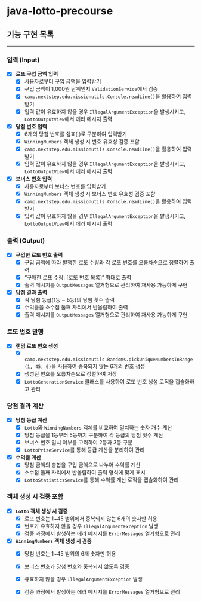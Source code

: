 # java-lotto-precourse

## 기능 구현 목록

---

### 입력 (Input)
- [x] **로또 구입 금액 입력**
  - [x] 사용자로부터 구입 금액을 입력받기
  - [x] 구입 금액이 1,000원 단위인지 `ValidationService`에서 검증
  - [x] `camp.nextstep.edu.missionutils.Console.readLine()`을 활용하여 입력 받기
  - [x] 입력 값이 유효하지 않을 경우 `IllegalArgumentException`을 발생시키고, `LottoOutputView`에서 에러 메시지 출력

- [x] **당첨 번호 입력**
  - [x] 6개의 당첨 번호를 쉼표(,)로 구분하여 입력받기
  - [x] `WinningNumbers` 객체 생성 시 번호 유효성 검증 포함
  - [x] `camp.nextstep.edu.missionutils.Console.readLine()`을 활용하여 입력 받기
  - [x] 입력 값이 유효하지 않을 경우 `IllegalArgumentException`을 발생시키고, `LottoOutputView`에서 에러 메시지 출력

- [x] **보너스 번호 입력**
  - [x] 사용자로부터 보너스 번호를 입력받기
  - [x] `WinningNumbers` 객체 생성 시 보너스 번호 유효성 검증 포함
  - [x] `camp.nextstep.edu.missionutils.Console.readLine()`을 활용하여 입력 받기
  - [x] 입력 값이 유효하지 않을 경우 `IllegalArgumentException`을 발생시키고, `LottoOutputView`에서 에러 메시지 출력

### 출력 (Output)
- [x] **구입한 로또 번호 출력**
  - [x] 구입 금액에 따라 발행한 로또 수량과 각 로또 번호를 오름차순으로 정렬하여 출력
  - [x] “구매한 로또 수량: [로또 번호 목록]” 형태로 출력
  - [x] 출력 메시지를 `OutputMessages` 열거형으로 관리하여 재사용 가능하게 구현

- [x] **당첨 결과 출력**
  - [x] 각 당첨 등급(1등 ~ 5등)의 당첨 횟수 출력
  - [x] 수익률을 소수점 둘째 자리에서 반올림하여 출력
  - [x] 출력 메시지를 `OutputMessages` 열거형으로 관리하여 재사용 가능하게 구현

### 로또 번호 발행
- [x] **랜덤 로또 번호 생성**
  - [x] `camp.nextstep.edu.missionutils.Randoms.pickUniqueNumbersInRange(1, 45, 6)`을 사용하여 중복되지 않는 6개의 번호 생성
  - [x] 생성된 번호를 오름차순으로 정렬하여 저장
  - [x] `LottoGenerationService` 클래스를 사용하여 로또 번호 생성 로직을 캡슐화하고 관리

### 당첨 결과 계산
- [x] **당첨 등급 계산**
  - [x] `Lotto`와 `WinningNumbers` 객체를 비교하여 일치하는 숫자 개수 계산
  - [x] 당첨 등급을 1등부터 5등까지 구분하여 각 등급의 당첨 횟수 계산
  - [x] 보너스 번호 일치 여부를 고려하여 2등과 3등 구분
  - [x] `LottoPrizeService`를 통해 등급 계산을 분리하여 관리

- [x] **수익률 계산**
  - [x] 당첨 금액의 총합을 구입 금액으로 나누어 수익률 계산
  - [x] 소수점 둘째 자리에서 반올림하여 출력 형식에 맞게 표시
  - [x] `LottoStatisticsService`를 통해 수익률 계산 로직을 캡슐화하여 관리

### 객체 생성 시 검증 포함
- [x] **`Lotto` 객체 생성 시 검증**
  - [x] 로또 번호는 1~45 범위에서 중복되지 않는 6개의 숫자만 허용
  - [x] 번호가 유효하지 않을 경우 `IllegalArgumentException` 발생
  - [x] 검증 과정에서 발생하는 에러 메시지를 `ErrorMessages` 열거형으로 관리

- [x] **`WinningNumbers` 객체 생성 시 검증**
  - [x] 당첨 번호는 1~45 범위의 6개 숫자만 허용
  - [x] 보너스 번호가 당첨 번호와 중복되지 않도록 검증
  - [x] 유효하지 않을 경우 `IllegalArgumentException` 발생
  - [x] 검증 과정에서 발생하는 에러 메시지를 `ErrorMessages` 열거형으로 관리

